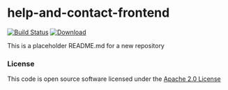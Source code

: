 # help-and-contact-frontend

[![Build Status](https://travis-ci.org/hmrc/help-and-contact-frontend.svg)](https://travis-ci.org/hmrc/help-and-contact-frontend) [ ![Download](https://api.bintray.com/packages/hmrc/releases/help-and-contact-frontend/images/download.svg) ](https://bintray.com/hmrc/releases/help-and-contact-frontend/_latestVersion)

This is a placeholder README.md for a new repository

### License

This code is open source software licensed under the [Apache 2.0 License]("http://www.apache.org/licenses/LICENSE-2.0.html")
